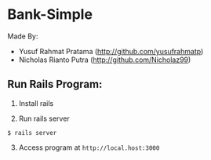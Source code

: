 # Bank-Simple


Made By:
- Yusuf Rahmat Pratama (http://github.com/yusufrahmatp)
- Nicholas Rianto Putra (http://github.com/Nicholaz99)


## Run Rails Program: 

1. Install rails

2. Run rails server
```
$ rails server
```
3. Access program at `http://local.host:3000`
